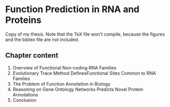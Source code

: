 # Function Prediction in RNA and Proteins
Copy of my thesis. Note that the TeX file won't compile, because the figures and the bibtex file are not included.

## Chapter content
1. Overview of Functional Non-coding RNA Families
2. Evolutionary Trace Method DefinesFunctional Sites Common to RNA Families
3. The Problem of Function Annotation in Biology
4. Reasoning on Gene Ontology Networks Predicts Novel Protein Annotations
5. Conclusion
